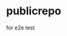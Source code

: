# publicrepo
for e2e test















































































































































































































































































































































































































































































































































































































































































































































































































































































































































































































































































































































































































































































































































































































































































































































































































































































































































































































































































































































































































































































































































































































































































































































































































































































































































































































































































































































































































































































































































































































































































































































































































































































































































































































































































































































































































































































































































































































































































































































































































































































































































































































































































